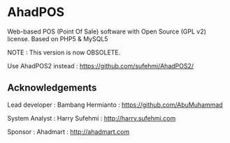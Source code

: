 AhadPOS
=======

Web-based POS (Point Of Sale) software with Open Source (GPL v2) license. Based on PHP5 &amp; MySQL5

NOTE : This version is now OBSOLETE.

Use AhadPOS2 instead : https://github.com/sufehmi/AhadPOS2/

Acknowledgements 
--------

Lead developer : Bambang Hermianto : https://github.com/AbuMuhammad

System Analyst : Harry Sufehmi : http://harry.sufehmi.com

Sponsor : Ahadmart : http://ahadmart.com
